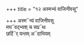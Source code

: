 +++
title = "१२ अस्मभ्यं वाजिनीवसू"

+++
अस्म᳓भ्यं वाजिनीवसू  
मघ᳓वद्भ्यश् च सप्र᳓थः  
छर्दि᳓र् यन्तम् अ᳓दाभियम्